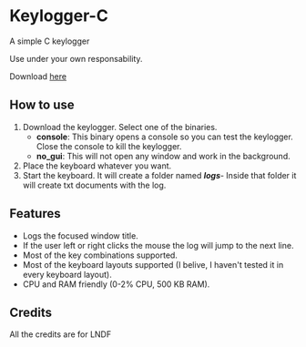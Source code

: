 # Keylogger-C
A simple C keylogger

Use under your own responsability.

Download [here](https://github.com/LNDF/Keylogger-C/releases)

## How to use

1. Download the keylogger. Select one of the binaries.
    * **console**: This binary opens a console so you can test the keylogger. Close the console to kill the keylogger.
    * **no_gui**: This will not open any window and work in the background.
2. Place the keyboard whatever you want.
3. Start the keyboard. It will create a folder named ***logs***- Inside that folder it will create txt documents with the log.

## Features

* Logs the focused window title.
* If the user left or right clicks the mouse the log will jump to the next line.
* Most of the key combinations supported.
* Most of the keyboard layouts supported (I belive, I haven't tested it in every keyboard layout).
* CPU and RAM friendly (0-2% CPU, 500 KB RAM).

## Credits

All the credits are for LNDF
